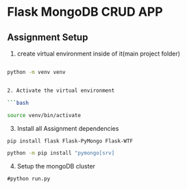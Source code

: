 # Flask MongoDB CRUD APP

## Assignment Setup

1. create virtual environment inside of it(main project folder)

```bash

python -m venv venv


2. Activate the virtual environment

```bash

source venv/bin/activate

```

3. Install all Assignment dependencies

```bash
pip install flask Flask-PyMongo Flask-WTF

python -m pip install "pymongo[srv]
```

4. Setup the mongoDB cluster

```
#python run.py 
